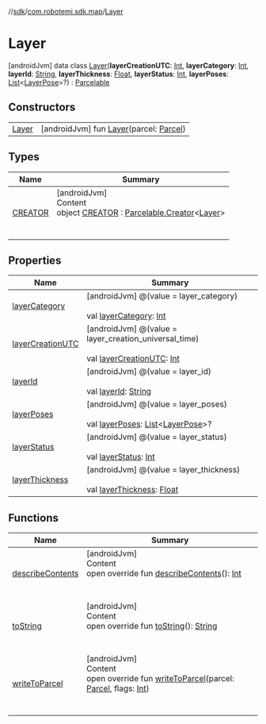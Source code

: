 //[sdk](../../../index.md)/[com.robotemi.sdk.map](../index.md)/[Layer](index.md)



# Layer  
 [androidJvm] data class [Layer](index.md)(**layerCreationUTC**: [Int](https://kotlinlang.org/api/latest/jvm/stdlib/kotlin/-int/index.html), **layerCategory**: [Int](https://kotlinlang.org/api/latest/jvm/stdlib/kotlin/-int/index.html), **layerId**: [String](https://kotlinlang.org/api/latest/jvm/stdlib/kotlin/-string/index.html), **layerThickness**: [Float](https://kotlinlang.org/api/latest/jvm/stdlib/kotlin/-float/index.html), **layerStatus**: [Int](https://kotlinlang.org/api/latest/jvm/stdlib/kotlin/-int/index.html), **layerPoses**: [List](https://kotlinlang.org/api/latest/jvm/stdlib/kotlin.collections/-list/index.html)<[LayerPose](../-layer-pose/index.md)>?) : [Parcelable](https://developer.android.com/reference/kotlin/android/os/Parcelable.html)   


## Constructors  
  
| | |
|---|---|
| <a name="com.robotemi.sdk.map/Layer/Layer/#android.os.Parcel/PointingToDeclaration/"></a>[Layer](-layer.md)| <a name="com.robotemi.sdk.map/Layer/Layer/#android.os.Parcel/PointingToDeclaration/"></a> [androidJvm] fun [Layer](-layer.md)(parcel: [Parcel](https://developer.android.com/reference/kotlin/android/os/Parcel.html))   <br>|


## Types  
  
|  Name |  Summary | 
|---|---|
| <a name="com.robotemi.sdk.map/Layer.CREATOR///PointingToDeclaration/"></a>[CREATOR](-c-r-e-a-t-o-r/index.md)| <a name="com.robotemi.sdk.map/Layer.CREATOR///PointingToDeclaration/"></a>[androidJvm]  <br>Content  <br>object [CREATOR](-c-r-e-a-t-o-r/index.md) : [Parcelable.Creator](https://developer.android.com/reference/kotlin/android/os/Parcelable.Creator.html)<[Layer](index.md)>   <br><br><br>|


## Properties  
  
|  Name |  Summary | 
|---|---|
| <a name="com.robotemi.sdk.map/Layer/layerCategory/#/PointingToDeclaration/"></a>[layerCategory](layer-category.md)| <a name="com.robotemi.sdk.map/Layer/layerCategory/#/PointingToDeclaration/"></a> [androidJvm] @(value = layer_category)  <br>  <br>val [layerCategory](layer-category.md): [Int](https://kotlinlang.org/api/latest/jvm/stdlib/kotlin/-int/index.html)   <br>|
| <a name="com.robotemi.sdk.map/Layer/layerCreationUTC/#/PointingToDeclaration/"></a>[layerCreationUTC](layer-creation-u-t-c.md)| <a name="com.robotemi.sdk.map/Layer/layerCreationUTC/#/PointingToDeclaration/"></a> [androidJvm] @(value = layer_creation_universal_time)  <br>  <br>val [layerCreationUTC](layer-creation-u-t-c.md): [Int](https://kotlinlang.org/api/latest/jvm/stdlib/kotlin/-int/index.html)   <br>|
| <a name="com.robotemi.sdk.map/Layer/layerId/#/PointingToDeclaration/"></a>[layerId](layer-id.md)| <a name="com.robotemi.sdk.map/Layer/layerId/#/PointingToDeclaration/"></a> [androidJvm] @(value = layer_id)  <br>  <br>val [layerId](layer-id.md): [String](https://kotlinlang.org/api/latest/jvm/stdlib/kotlin/-string/index.html)   <br>|
| <a name="com.robotemi.sdk.map/Layer/layerPoses/#/PointingToDeclaration/"></a>[layerPoses](layer-poses.md)| <a name="com.robotemi.sdk.map/Layer/layerPoses/#/PointingToDeclaration/"></a> [androidJvm] @(value = layer_poses)  <br>  <br>val [layerPoses](layer-poses.md): [List](https://kotlinlang.org/api/latest/jvm/stdlib/kotlin.collections/-list/index.html)<[LayerPose](../-layer-pose/index.md)>?   <br>|
| <a name="com.robotemi.sdk.map/Layer/layerStatus/#/PointingToDeclaration/"></a>[layerStatus](layer-status.md)| <a name="com.robotemi.sdk.map/Layer/layerStatus/#/PointingToDeclaration/"></a> [androidJvm] @(value = layer_status)  <br>  <br>val [layerStatus](layer-status.md): [Int](https://kotlinlang.org/api/latest/jvm/stdlib/kotlin/-int/index.html)   <br>|
| <a name="com.robotemi.sdk.map/Layer/layerThickness/#/PointingToDeclaration/"></a>[layerThickness](layer-thickness.md)| <a name="com.robotemi.sdk.map/Layer/layerThickness/#/PointingToDeclaration/"></a> [androidJvm] @(value = layer_thickness)  <br>  <br>val [layerThickness](layer-thickness.md): [Float](https://kotlinlang.org/api/latest/jvm/stdlib/kotlin/-float/index.html)   <br>|


## Functions  
  
|  Name |  Summary | 
|---|---|
| <a name="com.robotemi.sdk.map/Layer/describeContents/#/PointingToDeclaration/"></a>[describeContents](describe-contents.md)| <a name="com.robotemi.sdk.map/Layer/describeContents/#/PointingToDeclaration/"></a>[androidJvm]  <br>Content  <br>open override fun [describeContents](describe-contents.md)(): [Int](https://kotlinlang.org/api/latest/jvm/stdlib/kotlin/-int/index.html)  <br><br><br>|
| <a name="com.robotemi.sdk.map/Layer/toString/#/PointingToDeclaration/"></a>[toString](to-string.md)| <a name="com.robotemi.sdk.map/Layer/toString/#/PointingToDeclaration/"></a>[androidJvm]  <br>Content  <br>open override fun [toString](to-string.md)(): [String](https://kotlinlang.org/api/latest/jvm/stdlib/kotlin/-string/index.html)  <br><br><br>|
| <a name="com.robotemi.sdk.map/Layer/writeToParcel/#android.os.Parcel#kotlin.Int/PointingToDeclaration/"></a>[writeToParcel](write-to-parcel.md)| <a name="com.robotemi.sdk.map/Layer/writeToParcel/#android.os.Parcel#kotlin.Int/PointingToDeclaration/"></a>[androidJvm]  <br>Content  <br>open override fun [writeToParcel](write-to-parcel.md)(parcel: [Parcel](https://developer.android.com/reference/kotlin/android/os/Parcel.html), flags: [Int](https://kotlinlang.org/api/latest/jvm/stdlib/kotlin/-int/index.html))  <br><br><br>|

